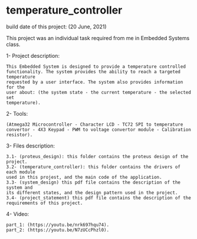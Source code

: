 # temperature_controller

build date of this project: (20 June, 2021)

This project was an individual task required from me in Embedded Systems class.

1- Project description:

    This Embedded System is designed to provide a temperature controlled 
    functionality. The system provides the ability to reach a targeted temperature 
    requested by a user interface. The system also provides information for the 
    user about: (the system state - the current temperature - the selected set 
    temperature). 
 
2- Tools:

    (Atmega32 Microcontroller - Character LCD - TC72 SPI to temperature 
    convertor - 4X3 Keypad - PWM to voltage convertor module - Calibration 
    resistor).

3- Files description:

    3.1- (proteus_design): this folder contains the proteus design of the project.
    3.2- (temperature_controller): this folder contains the drivers of each module 
    used in this projest, and the main code of the application.
    3.3- (system_design) this pdf file contains the description of the system and 
    its different states, and the design pattern used in the project.
    3.4- (project_statement) this pdf file contains the description of the requirements of this project.

4- Video:

    part_1: (https://youtu.be/nrk697hqu74).
    part_2: (https://youtu.be/N7zUCcPhzl0).

